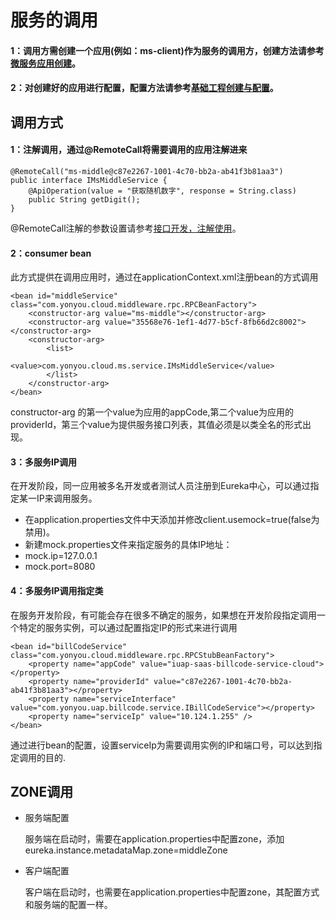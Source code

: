 # 服务的调用


#### 1：调用方需创建一个应用(例如：ms-client)作为服务的调用方，创建方法请参考[微服务应用创建](http://git.yonyou.com/mwclient/ms-docs/blob/develop/%E5%BE%AE%E6%9C%8D%E5%8A%A1%E6%B2%BB%E7%90%86%E5%B9%B3%E5%8F%B0%E7%94%A8%E6%88%B7%E6%89%8B%E5%86%8C/%E4%B8%80%EF%BC%9A%E5%BE%AE%E6%9C%8D%E5%8A%A1%E5%BC%80%E5%8F%91/2-%E5%BE%AE%E6%9C%8D%E5%8A%A1%E5%BA%94%E7%94%A8%E5%88%9B%E5%BB%BA/manual.md)。
#### 2：对创建好的应用进行配置，配置方法请参考[基础工程创建与配置](http://git.yonyou.com/mwclient/ms-docs/blob/develop/%E5%BE%AE%E6%9C%8D%E5%8A%A1%E6%B2%BB%E7%90%86%E5%B9%B3%E5%8F%B0%E7%94%A8%E6%88%B7%E6%89%8B%E5%86%8C/%E4%B8%80%EF%BC%9A%E5%BE%AE%E6%9C%8D%E5%8A%A1%E5%BC%80%E5%8F%91/3-%E5%9F%BA%E7%A1%80%E5%B7%A5%E7%A8%8B%E5%88%9B%E5%BB%BA%E4%B8%8E%E9%85%8D%E7%BD%AE/manual.md)。
## 调用方式

#### 1：注解调用，通过@RemoteCall将需要调用的应用注解进来
```
@RemoteCall("ms-middle@c87e2267-1001-4c70-bb2a-ab41f3b81aa3")
public interface IMsMiddleService {
    @ApiOperation(value = "获取随机数字", response = String.class)
    public String getDigit();
}
```
@RemoteCall注解的参数设置请参考[接口开发，注解使用](http://git.yonyou.com/mwclient/ms-docs/blob/develop/%E5%BE%AE%E6%9C%8D%E5%8A%A1%E6%B2%BB%E7%90%86%E5%B9%B3%E5%8F%B0%E7%94%A8%E6%88%B7%E6%89%8B%E5%86%8C/%E4%B8%80%EF%BC%9A%E5%BE%AE%E6%9C%8D%E5%8A%A1%E5%BC%80%E5%8F%91/4-%E6%8E%A5%E5%8F%A3%E5%BC%80%E5%8F%91%E3%80%81%E6%B3%A8%E8%A7%A3%E4%BD%BF%E7%94%A8/manual.md)。

#### 2：consumer bean
此方式提供在调用应用时，通过在applicationContext.xml注册bean的方式调用
```
<bean id="middleService" class="com.yonyou.cloud.middleware.rpc.RPCBeanFactory">
	<constructor-arg value="ms-middle"></constructor-arg>
	<constructor-arg value="35568e76-1ef1-4d77-b5cf-8fb66d2c8002"></constructor-arg>
	<constructor-arg>
		<list>
			<value>com.yonyou.cloud.ms.service.IMsMiddleService</value>
		</list>
	</constructor-arg>
</bean>
```
constructor-arg 的第一个value为应用的appCode,第二个value为应用的providerId，第三个value为提供服务接口列表，其值必须是以类全名的形式出现。

#### 3：多服务IP调用
在开发阶段，同一应用被多名开发或者测试人员注册到Eureka中心，可以通过指定某一IP来调用服务。
- 在application.properties文件中天添加并修改client.usemock=true(false为禁用)。
- 新建mock.properties文件来指定服务的具体IP地址：
- mock.ip=127.0.0.1
- mock.port=8080

#### 4：多服务IP调用指定类
在服务开发阶段，有可能会存在很多不确定的服务，如果想在开发阶段指定调用一个特定的服务实例，可以通过配置指定IP的形式来进行调用
```
<bean id="billCodeService" class="com.yonyou.cloud.middleware.rpc.RPCStubBeanFactory">
    <property name="appCode" value="iuap-saas-billcode-service-cloud"></property>
    <property name="providerId" value="c87e2267-1001-4c70-bb2a-ab41f3b81aa3"></property>
    <property name="serviceInterface" value="com.yonyou.uap.billcode.service.IBillCodeService"></property>
    <property name="serviceIp" value="10.124.1.255" />
</bean>
```
通过进行bean的配置，设置serviceIp为需要调用实例的IP和端口号，可以达到指定调用的目的.
## ZONE调用
- 服务端配置

    服务端在启动时，需要在application.properties中配置zone，添加eureka.instance.metadataMap.zone=middleZone
- 客户端配置

    客户端在启动时，也需要在application.properties中配置zone，其配置方式和服务端的配置一样。

